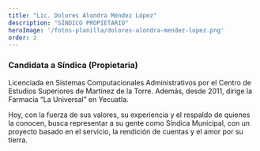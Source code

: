 ```yaml
---
title: "Lic. Dolores Alondra Méndez López"
description: "SÍNDICO PROPIETARIO"
heroImage: '/fotos-planilla/dolores-alondra-mendez-lopez.png'
order: 2
---
```


### Candidata a Síndica (Propietaria)
Licenciada en Sistemas Computacionales Administrativos por el Centro de Estudios Superiores de Martínez de la Torre. Además, desde 2011, dirige la Farmacia “La Universal” en Yecuatla. 

Hoy, con la fuerza de sus valores, su experiencia y el respaldo de quienes la conocen, busca representar a su gente como Síndica Municipal, con un proyecto basado en el servicio, la rendición de cuentas y el amor por su tierra.